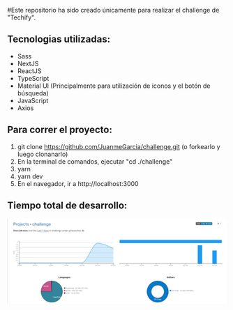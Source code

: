  #Este repositorio ha sido creado únicamente para realizar el challenge de "Techify".

## Tecnologias utilizadas:

 - Sass
 - NextJS
 - ReactJS
 - TypeScript
 - Material UI (Principalmente para utilización de iconos y el botón de búsqueda)
 - JavaScript
 - Axios
 
 ## Para correr el proyecto:
 
 1. git clone https://github.com/JuanmeGarcia/challenge.git (o forkearlo y luego clonanarlo)
 2. En la terminal de comandos, ejecutar "cd ./challenge"
 3. yarn 
 4. yarn dev
 5. En el navegador, ir a http://localhost:3000

## Tiempo total de desarrollo:

![Tiempo total dedicado en realizar el challenge](tiempo-total.png)

